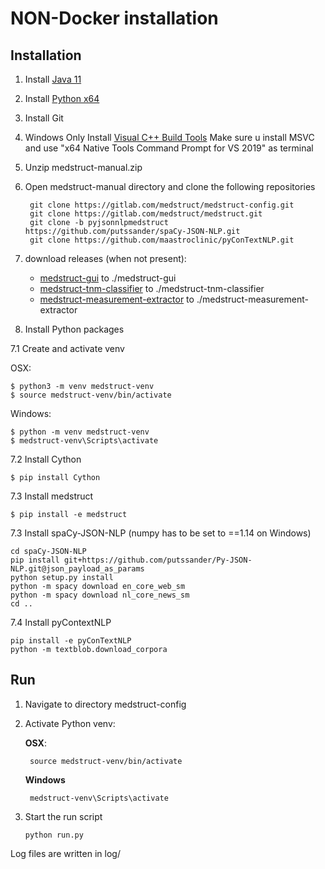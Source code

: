 # NON-Docker installation

## Installation

1. Install [Java 11](https://adoptopenjdk.net/?variant=openjdk8&jvmVariant=hotspot)
2. Install [Python x64](https://www.python.org/downloads/)
3. Install Git
4. Windows Only Install [Visual C++ Build Tools](https://visualstudio.microsoft.com/visual-cpp-build-tools/)
    Make sure u install MSVC and use "x64 Native Tools Command Prompt for VS 2019" as terminal
    
4. Unzip medstruct-manual.zip 
5. Open medstruct-manual directory and clone the following repositories

        git clone https://gitlab.com/medstruct/medstruct-config.git
        git clone https://gitlab.com/medstruct/medstruct.git
        git clone -b pyjsonnlpmedstruct https://github.com/putssander/spaCy-JSON-NLP.git        
        git clone https://github.com/maastroclinic/pyConTextNLP.git
        
6. download releases (when not present):

    - [medstruct-gui](https://github.com/putssander/medstruct-gui/releases/download/1.0.0/medstruct-gui-1.0.0.jar) to ./medstruct-gui
    - [medstruct-tnm-classifier](https://github.com/putssander/medstruct-tnm-classifier/releases/download/2.2.2/medstruct-tnm-classifier-2.2.2.jar) to ./medstruct-tnm-classifier
    - [medstruct-measurement-extractor](https://github.com/putssander/medstruct-measurement-extractractor/releases/download/2.3.0/medstruct-measurement-extractor-2.3.0.jar) to ./medstruct-measurement-extractor
        
7. Install Python packages

7.1 Create and activate venv

OSX:   
        
    $ python3 -m venv medstruct-venv
    $ source medstruct-venv/bin/activate

Windows:
       
    $ python -m venv medstruct-venv
    $ medstruct-venv\Scripts\activate
      
7.2 Install Cython

    $ pip install Cython
            
7.3 Install medstruct
       
    $ pip install -e medstruct

7.3 Install spaCy-JSON-NLP (numpy has to be set to ==1.14 on Windows)
    
    cd spaCy-JSON-NLP
    pip install git+https://github.com/putssander/Py-JSON-NLP.git@json_payload_as_params
    python setup.py install
    python -m spacy download en_core_web_sm
    python -m spacy download nl_core_news_sm
    cd ..

7.4 Install pyContextNLP      

    pip install -e pyConTextNLP
    python -m textblob.download_corpora

## Run

1. Navigate to directory medstruct-config

2. Activate Python venv:
 
    **OSX**:
    
        source medstruct-venv/bin/activate
    
    **Windows**
        
        medstruct-venv\Scripts\activate

3. Start the run script
    
       python run.py


Log files are written in log/
